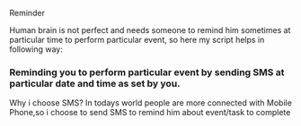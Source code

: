 Reminder

Human brain is not perfect and needs someone to remind him sometimes at particular time to perform particular event, so here my script helps in following way:

### Reminding you to perform particular event by sending SMS at particular date and time as set by you.

Why i choose SMS?
In todays world people are more connected with Mobile Phone,so i choose to send SMS to remind him about event/task to complete


